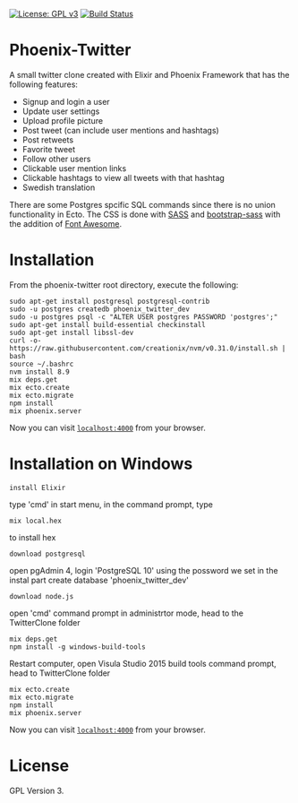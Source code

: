 [![License: GPL v3](https://img.shields.io/badge/License-GPL%20v3-blue.svg)](https://www.gnu.org/licenses/gpl-3.0) [![Build Status](https://travis-ci.com/BestSonny/TwitterClone.svg?token=vpYCDh8iPb2D3tqooPvo&branch=master)](https://travis-ci.com/BestSonny/TwitterClone)

# Phoenix-Twitter

A small twitter clone created with Elixir and Phoenix Framework that has the
following features:

  * Signup and login a user
  * Update user settings
  * Upload profile picture
  * Post tweet (can include user mentions and hashtags)
  * Post retweets
  * Favorite tweet
  * Follow other users
  * Clickable user mention links
  * Clickable hashtags to view all tweets with that hashtag
  * Swedish translation

There are some Postgres spcific SQL commands since there is no union
functionality in Ecto. The CSS is done with [SASS](http://sass-lang.com/) and
[bootstrap-sass](https://github.com/twbs/bootstrap-sass) with the addition of
[Font Awesome](http://fontawesome.io/).

# Installation
From the phoenix-twitter root directory, execute the following:
```
sudo apt-get install postgresql postgresql-contrib
sudo -u postgres createdb phoenix_twitter_dev
sudo -u postgres psql -c "ALTER USER postgres PASSWORD 'postgres';"
sudo apt-get install build-essential checkinstall
sudo apt-get install libssl-dev
curl -o- https://raw.githubusercontent.com/creationix/nvm/v0.31.0/install.sh | bash
source ~/.bashrc
nvm install 8.9
mix deps.get
mix ecto.create
mix ecto.migrate
npm install
mix phoenix.server
```
Now you can visit [`localhost:4000`](http://localhost:4000) from your browser.

# Installation on Windows
```
install Elixir
```
type 'cmd' in start menu, in the command prompt, type 
```
mix local.hex
```
to install hex
```
download postgresql
```
open pgAdmin 4, login 'PostgreSQL 10' using the possword we set in the instal part
create database 'phoenix_twitter_dev'
```
download node.js
```

open 'cmd' command prompt in administrtor mode, head to the TwitterClone folder
```
mix deps.get
npm install -g windows-build-tools
```

Restart computer, open Visula Studio 2015 build tools command prompt, head to TwitterClone folder
```
mix ecto.create
mix ecto.migrate
npm install
mix phoenix.server
```
Now you can visit [`localhost:4000`](http://localhost:4000) from your browser.



# License

GPL Version 3.
